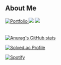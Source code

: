 
## About Me
<div align="left">
<a href="https://nijoow.github.io/" target="_blank">
<img src=https://img.shields.io/static/v1?label=&message=Portfolio&color=8458b3&style=for-the-badge alt="Portfolio" style="margin-bottom: 5px;" />
</a> 
<a href="https://instagram.com/ni.joow" target="_blank"><img src="https://img.shields.io/badge/Instagram-E4405F?style=for-the-badge&logo=Instagram&logoColor=ffffff"/></a>
<a href="mailto:nijoow1127@gmail.com"><img src="https://img.shields.io/badge/nijoow1127@gmail.com-EA4335?style=for-the-badge&logo=Gmail&logoColor=ffffff"/></a>
</div>
<br/>


[![Anurag's GitHub stats](https://github-readme-stats.vercel.app/api?username=nijoow&show_icons=true&theme=radical)](https://github.com/anuraghazra/github-readme-stats)

[![Solved.ac Profile](http://mazassumnida.wtf/api/generate_badge?boj=nijoow)](https://solved.ac/nijoow)<br/>

[![Spotify](https://novatorem-nijoow.vercel.app/api/spotify?background_color=0d1117&border_color=ffffff)](https://open.spotify.com/user/31z26ebvmvfzme53xtmbpjfs4rau)

